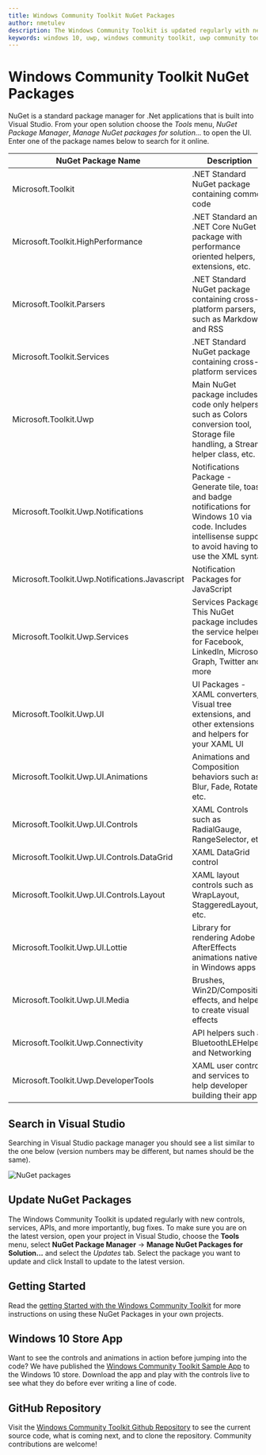 ```yaml
---
title: Windows Community Toolkit NuGet Packages
author: nmetulev
description: The Windows Community Toolkit is updated regularly with new controls, services, APIs, and more importantly, bug fixes. Make sure to regularly update your nuget packages
keywords: windows 10, uwp, windows community toolkit, uwp community toolkit, uwp toolkit, nuget, visual studio
---
```


# Windows Community Toolkit NuGet Packages

NuGet is a standard package manager for .Net applications that is built into Visual Studio. From your open solution choose the *Tools* menu, *NuGet Package Manager*, *Manage NuGet packages for solution...* to open the UI.  Enter one of the package names below to search for it online.

| NuGet Package Name | Description |
| --- | --- |
| Microsoft.Toolkit | .NET Standard NuGet package containing common code |
| Microsoft.Toolkit.HighPerformance | .NET Standard and .NET Core NuGet package with performance oriented helpers, extensions, etc. |
| Microsoft.Toolkit.Parsers | .NET Standard NuGet package containing cross-platform parsers, such as Markdown and RSS |
| Microsoft.Toolkit.Services | .NET Standard NuGet package containing cross-platform services |
| Microsoft.Toolkit.Uwp | Main NuGet package includes code only helpers such as Colors conversion tool, Storage file handling, a Stream helper class, etc. |
| Microsoft.Toolkit.Uwp.Notifications | Notifications Package - Generate tile, toast, and badge notifications for Windows 10 via code.  Includes intellisense support to avoid having to use the XML syntax |
| Microsoft.Toolkit.Uwp.Notifications.Javascript | Notification Packages for JavaScript |
| Microsoft.Toolkit.Uwp.Services | Services Package - This NuGet package includes the service helpers for Facebook, LinkedIn, Microsoft Graph, Twitter and more |
| Microsoft.Toolkit.Uwp.UI | UI Packages - XAML converters, Visual tree extensions, and other extensions and helpers for your XAML UI |
| Microsoft.Toolkit.Uwp.UI.Animations | Animations and Composition behaviors such as Blur, Fade, Rotate, etc. |
| Microsoft.Toolkit.Uwp.UI.Controls | XAML Controls such as RadialGauge, RangeSelector, etc. |
| Microsoft.Toolkit.Uwp.UI.Controls.DataGrid | XAML DataGrid control |
| Microsoft.Toolkit.Uwp.UI.Controls.Layout | XAML layout controls such as WrapLayout, StaggeredLayout, etc. |
| Microsoft.Toolkit.Uwp.UI.Lottie | Library for rendering Adobe AfterEffects animations natively in Windows apps |
| Microsoft.Toolkit.Uwp.UI.Media | Brushes, Win2D/Composition effects, and helpers to create visual effects  |
| Microsoft.Toolkit.Uwp.Connectivity | API helpers such as BluetoothLEHelper and Networking |
| Microsoft.Toolkit.Uwp.DeveloperTools | XAML user controls and services to help developer building their app |

## Search in Visual Studio

Searching in Visual Studio package manager you should see a list similar to the one below (version numbers may be different, but names should be the same).

![NuGet packages](resources/images/NugetPackages.png "Nuget Packages")

## Update NuGet Packages

The Windows Community Toolkit is updated regularly with new controls, services, APIs, and more importantly, bug fixes. To make sure you are on the latest version, open your project in Visual Studio, choose the **Tools** menu, select **NuGet Package Manager** -> **Manage NuGet Packages for Solution...** and select the *Updates* tab. Select the package you want to update and click Install to update to the latest version.

## Getting Started

Read the [getting Started with the Windows Community Toolkit](getting-started.md) for more instructions on using these NuGet Packages in your own projects.

## Windows 10 Store App

Want to see the controls and animations in action before jumping into the code?  We have published the [Windows Community Toolkit Sample App](https://aka.ms/windowstoolkitapp) to the Windows 10 store.  Download the app and play with the controls live to see what they do before ever writing a line of code.

## GitHub Repository

Visit the [Windows Community Toolkit Github Repository](https://aka.ms/uwptoolkit) to see the current source code, what is coming next, and to clone the repository.  Community contributions are welcome!
